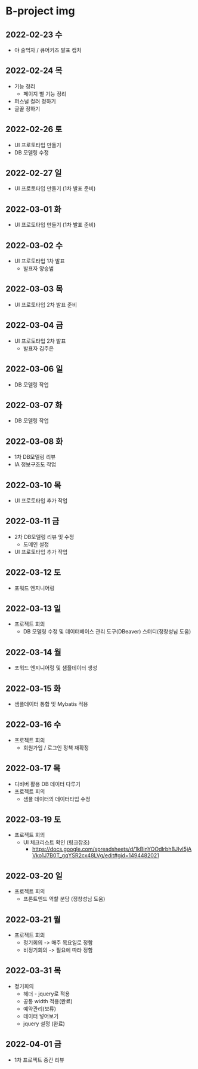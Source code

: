 # B-project img

## 2022-02-23 수
- 야 술먹자 / 큐어키즈 발표 캡처

## 2022-02-24 목
- 기능 정리
  - 페이지 별 기능 정리
- 퍼스널 컬러 정하기
- 글꼴 정하기

## 2022-02-26 토
- UI 프로토타입 만들기
- DB 모델링 수정

## 2022-02-27 일
- UI 프로토타입 만들기 (1차 발표 준비)

## 2022-03-01 화
- UI 프로토타입 만들기 (1차 발표 준비)

## 2022-03-02 수
- UI 프로토타입 1차 발표
  - 발표자 양승범

## 2022-03-03 목
- UI 프로토타입 2차 발표 준비

## 2022-03-04 금
- UI 프로토타입 2차 발표
  - 발표자 김주은

## 2022-03-06 일
- DB 모델링 작업

## 2022-03-07 화
- DB 모델링 작업

## 2022-03-08 화
- 1차 DB모델링 리뷰
- IA 정보구조도 작업

## 2022-03-10 목
- UI 프로토타입 추가 작업

## 2022-03-11 금
- 2차 DB모델링 리뷰 및 수정
  - 도메인 설정
- UI 프로토타입 추가 작업

## 2022-03-12 토
- 포워드 엔지니어링

## 2022-03-13 일
- 프로젝트 회의
  - DB 모델링 수정 및 데이터베이스 관리 도구(DBeaver) 스터디(정창성님 도움)

## 2022-03-14 월
- 포워드 엔지니어링 및 샘플데이터 생성

## 2022-03-15 화
- 샘플데이터 통합 및 Mybatis 적용

## 2022-03-16 수
- 프로젝트 회의
  - 회원가입 / 로그인 정책 재확정

## 2022-03-17 목
- 디비버 활용 DB 데이터 다루기
- 프로젝트 회의
  - 샘플 데이터의 데이터타입 수정

## 2022-03-19 토
- 프로젝트 회의
  - UI 체크리스트 확인 (링크참조)
    - https://docs.google.com/spreadsheets/d/1kBinYOOdlrbhBJIvI5jAVko1J7B0T_gqYSR2cx48LVg/edit#gid=1494482021

## 2022-03-20 일
- 프로젝트 회의
  - 프론트엔드 역할 분담 (정창성님 도움)

## 2022-03-21 월
- 프로젝트 회의
  - 정기회의 -> 매주 목요일로 정함
  - 비정기회의 -> 필요에 따라 정함

## 2022-03-31 목
- 정기회의
  - 헤더 - jquery로 적용
  - 공통 width 적용(완료)
  - 예약관리(보류)
  - 데이터 넣어보기
  - jquery 설정 (완료)

## 2022-04-01 금
- 1차 프로젝트 중간 리뷰
